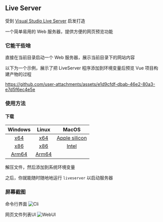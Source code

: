 ## Live Server
受到 [Visual Studio Live Server](https://github.com/ritwickdey/vscode-live-server) 启发打造

一个简单易用的 Web 服务器，提供方便的网页预览功能

### 它能干些啥
直接在当前目录启动一个 Web 服务器，展示当前目录下的网站内容

以下为一个示例，展示了把 LiveServer 程序添加到环境变量后预览 Vue 项目构建产物的过程

https://github.com/user-attachments/assets/e1d9cfdf-dbab-46e2-80a3-e7d5f6ec4e5e

### 使用方法
#### 下载
| Windows | Linux | MacOS |
| :------------: | :------------: | :------------: |
| [x64](https://api.lance.fun/pkg/jump?id=liveserver&os=windows&arch=x86_64&version=latest&download=zip) | [x64](https://api.lance.fun/pkg/jump?id=liveserver&os=linux&arch=x86_64&version=latest&download=zip) | [Apple silicon](https://api.lance.fun/pkg/jump?id=liveserver&os=macos&arch=aarch64&version=latest&download=zip) |
| [x86](https://api.lance.fun/pkg/jump?id=liveserver&os=windows&arch=x86&version=latest&download=zip) | [x86](https://api.lance.fun/pkg/jump?id=liveserver&os=linux&arch=x86&version=latest&download=zip) | [Intel](https://api.lance.fun/pkg/jump?id=liveserver&os=macos&arch=x86_64&version=latest&download=zip) |
| [Arm64](https://api.lance.fun/pkg/jump?id=liveserver&os=windows&arch=aarch64&version=latest&download=zip) | [Arm64](https://api.lance.fun/pkg/jump?id=liveserver&os=linux&arch=aarch64&version=latest&download=zip) |

解压文件，然后添加到系统环境变量

之后，你就能随时随地地运行 `liveserver` 以启动服务器

### 屏幕截图
命令行界面
![Cli](https://github.com/user-attachments/assets/0a63da29-f4e1-4ba4-b21b-c262d3879f6b)

网页文件列表UI
![WebUI](https://github.com/user-attachments/assets/7db519d7-49aa-4843-ac9a-52ea159345c1)
